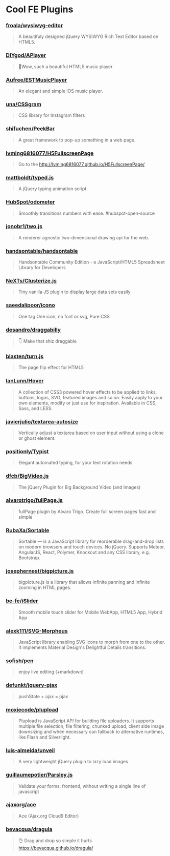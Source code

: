 # Cool FE Plugins

### [froala/wysiwyg-editor](https://github.com/froala/wysiwyg-editor) 
 > A beautifuly designed jQuery WYSIWYG Rich Text Editor based on HTML5. 

### [DIYgod/APlayer](https://github.com/DIYgod/APlayer) 
 > :lollipop:Wow, such a beautiful HTML5 music player 

### [Aufree/ESTMusicPlayer](https://github.com/Aufree/ESTMusicPlayer) 
 > An elegant and simple iOS music player. 

### [una/CSSgram](https://github.com/una/CSSgram) 
 > CSS library for Instagram filters 

### [shifuchen/PeekBar](https://github.com/shifuchen/PeekBar) 
 > A great framework to pop-up something in a web page. 

### [lvming6816077/H5FullscreenPage](https://github.com/lvming6816077/H5FullscreenPage) 
 > Go to the http://lvming6816077.github.io/H5FullscreenPage/ 

### [mattboldt/typed.js](https://github.com/mattboldt/typed.js) 
 > A jQuery typing animation script. 

### [HubSpot/odometer](https://github.com/HubSpot/odometer) 
 > Smoothly transitions numbers with ease. #hubspot-open-source 

### [jonobr1/two.js](https://github.com/jonobr1/two.js) 
 > A renderer agnostic two-dimensional drawing api for the web. 

### [handsontable/handsontable](https://github.com/handsontable/handsontable) 
 > Handsontable Community Edition - a JavaScript/HTML5 Spreadsheet Library for Developers 

### [NeXTs/Clusterize.js](https://github.com/NeXTs/Clusterize.js) 
 > Tiny vanilla JS plugin to display large data sets easily 

### [saeedalipoor/icono](https://github.com/saeedalipoor/icono) 
 > One tag One icon, no font or svg, Pure CSS 

### [desandro/draggabilly](https://github.com/desandro/draggabilly) 
 > :point_down: Make that shiz draggable 

### [blasten/turn.js](https://github.com/blasten/turn.js) 
 > The page flip effect for HTML5 

### [IanLunn/Hover](https://github.com/IanLunn/Hover) 
 > A collection of CSS3 powered hover effects to be applied to links, buttons, logos, SVG, featured images and so on. Easily apply to your own elements, modify or just use for inspiration. Available in CSS, Sass, and LESS. 

### [javierjulio/textarea-autosize](https://github.com/javierjulio/textarea-autosize) 
 > Vertically adjust a textarea based on user input without using a clone or ghost element. 

### [positionly/Typist](https://github.com/positionly/Typist) 
 > Elegant automated typing, for your text rotation needs 

### [dfcb/BigVideo.js](https://github.com/dfcb/BigVideo.js) 
 > The jQuery Plugin for Big Background Video (and Images) 

### [alvarotrigo/fullPage.js](https://github.com/alvarotrigo/fullPage.js) 
 > fullPage plugin by Alvaro Trigo. Create full screen pages fast and simple 

### [RubaXa/Sortable](https://github.com/RubaXa/Sortable) 
 > Sortable — is a JavaScript library for reorderable drag-and-drop lists on modern browsers and touch devices. No jQuery. Supports Meteor, AngularJS, React, Polymer, Knockout and any CSS library, e.g. Bootstrap. 

### [josephernest/bigpicture.js](https://github.com/josephernest/bigpicture.js) 
 > bigpicture.js is a library that allows infinite panning and infinite zooming in HTML pages. 

### [be-fe/iSlider](https://github.com/be-fe/iSlider) 
 > Smooth mobile touch slider for Mobile WebApp, HTML5 App, Hybrid App 

### [alexk111/SVG-Morpheus](https://github.com/alexk111/SVG-Morpheus) 
 > JavaScript library enabling SVG icons to morph from one to the other. It implements Material Design's Delightful Details transitions. 

### [sofish/pen](https://github.com/sofish/pen) 
 > enjoy live editing (+markdown) 

### [defunkt/jquery-pjax](https://github.com/defunkt/jquery-pjax) 
 > pushState + ajax = pjax 

### [moxiecode/plupload](https://github.com/moxiecode/plupload) 
 > Plupload is JavaScript API for building file uploaders. It supports multiple file selection, file filtering, chunked upload, client side image downsizing and when necessary can fallback to alternative runtimes, like Flash and Silverlight. 

### [luis-almeida/unveil](https://github.com/luis-almeida/unveil) 
 > A very lightweight jQuery plugin to lazy load images 

### [guillaumepotier/Parsley.js](https://github.com/guillaumepotier/Parsley.js) 
 > Validate your forms, frontend, without writing a single line of javascript 

### [ajaxorg/ace](https://github.com/ajaxorg/ace) 
 > Ace (Ajax.org Cloud9 Editor) 

### [bevacqua/dragula](https://github.com/bevacqua/dragula)
 > 👌 Drag and drop so simple it hurts https://bevacqua.github.io/dragula/
